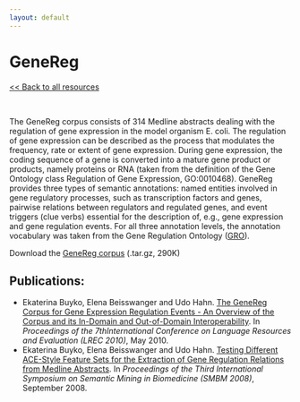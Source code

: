 ```yaml
---
layout: default
---
```


# GeneReg

[<< Back to all resources](index.html)

<br>

The GeneReg corpus consists of 314 Medline abstracts dealing with the regulation of gene expression in the model organism E. coli. The regulation of gene expression can be described as the process that modulates the frequency, rate or extent of gene expression. During gene expression, the coding sequence of a gene is converted into a mature gene product or products, namely proteins or RNA (taken from the definition of the Gene Ontology class Regulation of Gene Expression, GO:0010468). GeneReg provides three types of semantic annotations: named entities involved in gene regulatory processes, such as transcription factors and genes, pairwise relations between regulators and regulated genes, and event triggers (clue verbs) essential for the description of, e.g., gene expression and gene regulation events. For all three annotation levels, the annotation vocabulary was taken from the Gene Regulation Ontology ([GRO](http://obofoundry.org/ontology/bootstrep.html)).

Download the [GeneReg corpus](/downloads/resources/GeneReg_tar.gz) (.tar.gz, 290K)

## Publications:
* Ekaterina Buyko, Elena Beisswanger and Udo Hahn. <u>The GeneReg Corpus for Gene Expression Regulation Events - An Overview of the Corpus and its In-Domain and Out-of-Domain Interoperability</u>. In *Proceedings of the 7thInternational Conference on Language Resources and Evaluation (LREC 2010)*, May 2010.
* Ekaterina Buyko, Elena Beisswanger and Udo Hahn. <u>Testing Different ACE-Style Feature Sets for the Extraction of Gene Regulation Relations from Medline Abstracts</u>. In *Proceedings of the Third International Symposium on Semantic Mining in Biomedicine (SMBM 2008)*, September 2008.
